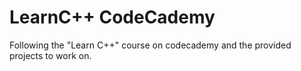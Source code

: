# LearnC++ CodeCademy
Following the "Learn C++" course on codecademy and the provided projects to work on.
